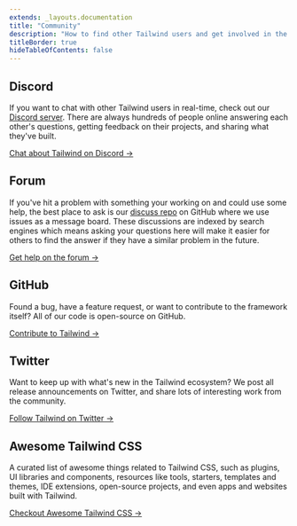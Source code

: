 ```yaml
---
extends: _layouts.documentation
title: "Community"
description: "How to find other Tailwind users and get involved in the community."
titleBorder: true
hideTableOfContents: false
---
```


## Discord

If you want to chat with other Tailwind users in real-time, check out our [Discord server](/discord). There are always hundreds of people online answering each other's questions, getting feedback on their projects, and sharing what they've built.

[Chat about Tailwind on Discord &rarr;](/discord)

## Forum

If you've hit a problem with something your working on and could use some help, the best place to ask is our [discuss repo](/forum) on GitHub where we use issues as a message board. These discussions are indexed by search engines which means asking your questions here will make it easier for others to find the answer if they have a similar problem in the future.

[Get help on the forum &rarr;](/forum)

## GitHub

Found a bug, have a feature request, or want to contribute to the framework itself? All of our code is open-source on GitHub.

[Contribute to Tailwind &rarr;](https://github.com/tailwindlabs/tailwindcss)

## Twitter

Want to keep up with what's new in the Tailwind ecosystem? We post all release announcements on Twitter, and share lots of interesting work from the community.

[Follow Tailwind on Twitter &rarr;](https://twitter.com/tailwindcss)


## Awesome Tailwind CSS

A curated list of awesome things related to Tailwind CSS, such as plugins, UI libraries and components, resources like tools, starters, templates and themes, IDE extensions, open-source projects, and even apps and websites built with Tailwind.

[Checkout Awesome Tailwind CSS &rarr;](https://github.com/aniftyco/awesome-tailwindcss)


